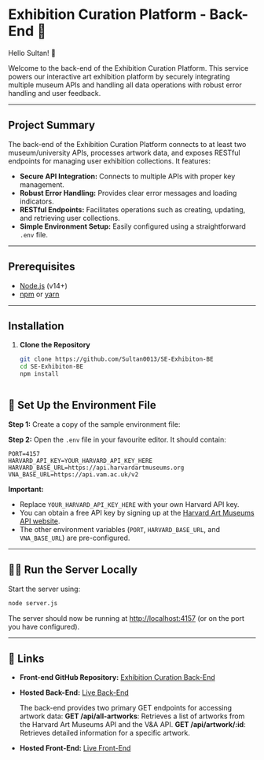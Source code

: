 # Exhibition Curation Platform - Back-End 🚀

Hello Sultan! 👑

Welcome to the back-end of the Exhibition Curation Platform. This service powers our interactive art exhibition platform by securely integrating multiple museum APIs and handling all data operations with robust error handling and user feedback.

---

## Project Summary

The back-end of the Exhibition Curation Platform connects to at least two museum/university APIs, processes artwork data, and exposes RESTful endpoints for managing user exhibition collections. It features:
- **Secure API Integration:** Connects to multiple APIs with proper key management.
- **Robust Error Handling:** Provides clear error messages and loading indicators.
- **RESTful Endpoints:** Facilitates operations such as creating, updating, and retrieving user collections.
- **Simple Environment Setup:** Easily configured using a straightforward `.env` file.

---

## Prerequisites

- [Node.js](https://nodejs.org/) (v14+)
- [npm](https://www.npmjs.com/) or [yarn](https://yarnpkg.com/)

---

## Installation

1. **Clone the Repository**  
   ```bash
   git clone https://github.com/Sultan0013/SE-Exhibiton-BE
   cd SE-Exhibiton-BE
   npm install



## 🔧 Set Up the Environment File

**Step 1:** Create a copy of the sample environment file:

**Step 2:** Open the `.env` file in your favourite editor. It should contain:

```env
PORT=4157
HARVARD_API_KEY=YOUR_HARVARD_API_KEY_HERE
HARVARD_BASE_URL=https://api.harvardartmuseums.org
VNA_BASE_URL=https://api.vam.ac.uk/v2
```

**Important:**  
- Replace `YOUR_HARVARD_API_KEY_HERE` with your own Harvard API key.  
- You can obtain a free API key by signing up at the [Harvard Art Museums API website](https://docs.google.com/forms/d/e/1FAIpQLSfkmEBqH76HLMMiCC-GPPnhcvHC9aJS86E32dOd0Z8MpY2rvQ/viewform).  
- The other environment variables (`PORT`, `HARVARD_BASE_URL`, and `VNA_BASE_URL`) are pre-configured.

----
## 🏃‍♂️ Run the Server Locally

Start the server using:

```bash
node server.js
```

The server should now be running at [http://localhost:4157](http://localhost:4157) (or on the port you have configured).

----
## 🔗 Links

- **Front-end GitHub Repository:** [Exhibition Curation Back-End](https://github.com/Sultan0013/Virtual-Exhibiton)
- **Hosted Back-End:** [Live Back-End](https://se-exhibiton-be-dawn-grass-6783.fly.dev/)

   The back-end provides two primary GET endpoints for accessing artwork data:
   **GET /api/all-artworks**: Retrieves a list of artworks from the Harvard Art Museums API and the V&A API.
   **GET /api/artwork/:id**: Retrieves detailed information for a specific artwork.

- **Hosted Front-End:** [Live Front-End](https://mueseumexhibition.netlify.app/)


